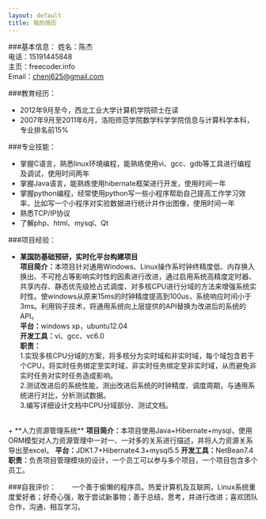 ```yaml
---
layout: default
title: 我的简历
---
```


###基本信息：
姓名：陈杰  
电话：15191445848    
主页：freecoder.info    
Email：chenj625@gmail.com      

###教育经历：
* 2012年9月至今，西北工业大学计算机学院硕士在读  
* 2007年9月至2011年6月，洛阳师范学院数学科学学院信息与计算科学本科，专业排名前15%     

###专业技能：
* 掌握C语言，熟悉linux环境编程，能熟练使用vi、gcc、gdb等工具进行编程及调试，使用时间两年    
* 掌握Java语言，能熟练使用hibernate框架进行开发，使用时间一年     
* 掌握python编程，经常使用python写一些小程序帮助自己提高工作学习效率，比如写一个小程序对实验数据进行统计并作出图像，使用时间一年    
* 熟悉TCP/IP协议    
* 了解php、html、mysql、Qt  

###项目经验：
+ **某国防基础预研，实时化平台构建项目**    
<strong>项目简介：</strong>本项目针对通用Windows、Linux操作系时钟终精度低、内存换入换出、不可抢占等影响实时性的因素进行改进，通过启用系统高精度定时器、共享内存、静态优先级抢占式调度、对多核CPU进行分域的方法来增强系统实时性。使windows从原来15ms的时钟精度提高到100us，系统响应时间小于3ms。利用钩子技术，将通用系统向上层提供的API替换为改进后的系统的API。    
<strong>平台：</strong>windows xp，ubuntu12.04    
<strong>开发工具：</strong>vi、gcc、vc6.0    
<strong>职责：</strong>    
1.实现多核CPU分域的方案，将多核分为实时域和非实时域，每个域包含若干个CPU，将实时任务绑定至实时域，非实时任务绑定至非实时域，从而避免非实时任务对实时任务造成影响。    
2.测试改进后的系统性能，测出改进后系统的时钟精度、调度周期，与通用系统进行对比，分析测试数据。    
3.编写详细设计文档中CPU分域部分、测试文档。        
<br>
+ **人力资源管理系统**    
<strong>项目简介：</strong>本项目使用Java+Hibernate+mysql，使用ORM模型对人力资源管理中一对一、一对多的关系进行描述，并将人力资源关系导出至excel。    
<strong>平台：</strong>JDK1.7+Hibernate4.3+mysql5.5    
<strong>开发工具：</strong>NetBean7.4    
<strong>职责：</strong>负责项目管理模块的设计，一个员工可以参与多个项目，一个项目包含多个员工。      

###自我评价：
&emsp;&emsp;一个善于偷懒的程序员。热爱计算机及互联网，Linux系统重度爱好者；好奇心强，敢于尝试新事物；善于总结，思考，并进行改进；喜欢团队合作，沟通，相互学习。   
